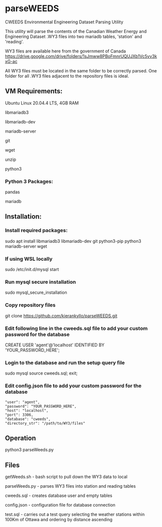 # parseWEEDS
CWEEDS Environmental Engineering Dataset Parsing Utility

This utility will parse the contents of the Canadian Weather Energy and Engineering Dataset .WY3 files into two mariadb tables, 'station' and 'reading'. 

WY3 files are available here from the government of Canada https://drive.google.com/drive/folders/1sJmww8PBoFmnrUQUJXb1Vc5vv3kxG-ac

All WY3 files must be located in the same folder to be correctly parsed. One folder for all .WY3 files adjacent to the repository files is ideal.

## VM Requirements:
Ubuntu Linux 20.04.4 LTS, 4GB RAM

libmariadb3

libmariadb-dev

mariadb-server

git

wget

unzip

python3

### Python 3 Packages:
pandas

mariadb

## Installation:

### Install required packages:
sudo apt install libmariadb3 libmariadb-dev git python3-pip python3 mariadb-server wget

### If using WSL locally
sudo /etc/init.d/mysql start

### Run mysql secure installation
sudo mysql_secure_installation

### Copy repository files
git clone https://github.com/kierankyllo/parseWEEDS.git

### Edit following line in the cweeds.sql file to add your custom password for the database
CREATE USER 'agent'@'localhost' IDENTIFIED BY 'YOUR_PASSWORD_HERE';

### Login to the database and run the setup query file
sudo mysql
source cweeds.sql;
exit;

### Edit config.json file to add your custom password for the database 

    "user": "agent",
    "password": "YOUR_PASSWORD_HERE",
    "host": "localhost",
    "port": 3306,
    "database": "cweeds",
    "directory_str": "/path/to/WY3/files"

## Operation
python3 parseWeeds.py

## Files
getWeeds.sh - bash script to pull down the WY3 data to local

parseWeeds.py - parses WY3 files into station and reading tables

cweeds.sql - creates database user and empty tables

config.json - configuration file for database connection

test.sql - carries out a test query selecting the weather stations within 100Km of Ottawa and ordering by distance ascending
